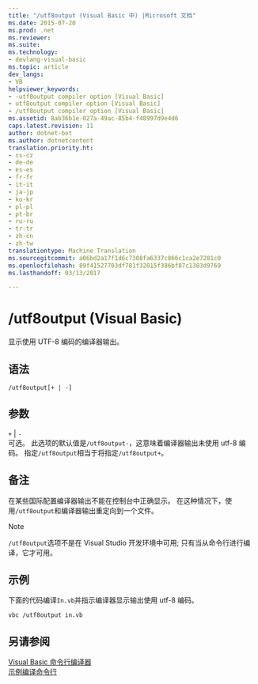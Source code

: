 ```yaml
---
title: "/utf8output (Visual Basic 中) |Microsoft 文档"
ms.date: 2015-07-20
ms.prod: .net
ms.reviewer: 
ms.suite: 
ms.technology:
- devlang-visual-basic
ms.topic: article
dev_langs:
- VB
helpviewer_keywords:
- -utf8output compiler option [Visual Basic]
- utf8output compiler option [Visual Basic]
- /utf8output compiler option [Visual Basic]
ms.assetid: 8ab36b1e-027a-49ac-85b4-f48997d9e4d6
caps.latest.revision: 11
author: dotnet-bot
ms.author: dotnetcontent
translation.priority.ht:
- cs-cz
- de-de
- es-es
- fr-fr
- it-it
- ja-jp
- ko-kr
- pl-pl
- pt-br
- ru-ru
- tr-tr
- zh-cn
- zh-tw
translationtype: Machine Translation
ms.sourcegitcommit: a06bd2a17f1d6c7308fa6337c866c1ca2e7281c0
ms.openlocfilehash: 89f41527703df781f32015f386bf87c1383d9769
ms.lasthandoff: 03/13/2017

---
```

# <a name="utf8output-visual-basic"></a>/utf8output (Visual Basic)
显示使用 UTF-8 编码的编译器输出。  
  
## <a name="syntax"></a>语法  
  
```  
/utf8output[+ | -]  
```  
  
## <a name="arguments"></a>参数  
 `+` &#124; `-`  
 可选。 此选项的默认值是`/utf8output-`，这意味着编译器输出未使用 utf-8 编码。 指定`/utf8output`相当于将指定`/utf8output+`。  
  
## <a name="remarks"></a>备注  
 在某些国际配置编译器输出不能在控制台中正确显示。 在这种情况下，使用`/utf8output`和编译器输出重定向到一个文件。  
  
> [!NOTE]
>  `/utf8output`选项不是在 Visual Studio 开发环境中可用; 只有当从命令行进行编译，它才可用。  
  
## <a name="example"></a>示例  
 下面的代码编译`In.vb`并指示编译器显示输出使用 utf-8 编码。  
  
```  
vbc /utf8output in.vb  
```  
  
## <a name="see-also"></a>另请参阅  
 [Visual Basic 命令行编译器](../../../visual-basic/reference/command-line-compiler/index.md)   
 [示例编译命令行](../../../visual-basic/reference/command-line-compiler/sample-compilation-command-lines.md)
